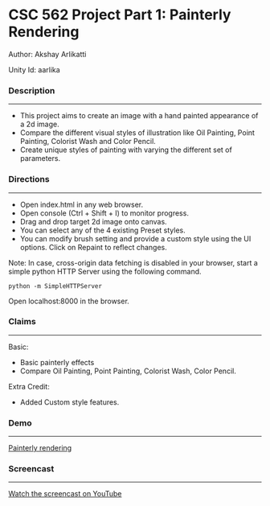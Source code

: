 # CSC 562 Project Part 1: Painterly Rendering 

Author: Akshay Arlikatti

Unity Id: aarlika
### Description
---
* This project aims to create an image with a hand painted appearance of a 2d image.
* Compare the different visual styles of illustration like Oil Painting, Point Painting, Colorist Wash and Color Pencil.
* Create unique styles of painting with varying the different set of parameters.
### Directions
---
* Open index.html in any web browser.
* Open console (Ctrl + Shift + I) to monitor progress.
* Drag and drop target 2d image onto canvas.
* You can select any of the 4 existing Preset styles.
* You can modify brush setting and provide a custom style using the UI options. Click on Repaint to reflect changes. 

Note: In case, cross-origin data fetching is disabled in your browser, start a simple python HTTP Server using the following command.
```
python -m SimpleHTTPServer
```
Open localhost:8000 in the browser.

### Claims
---
Basic:
* Basic painterly effects 
* Compare Oil Painting, Point Painting, Colorist Wash, Color Pencil.

Extra Credit:
* Added Custom style features.

### Demo
---
[Painterly rendering](http://rawgit.com/aakshayy/painterly-rendering/master/index.html)

### Screencast
---
[Watch the screencast on YouTube](https://www.youtube.com/watch?v=mIvihwylPiw)